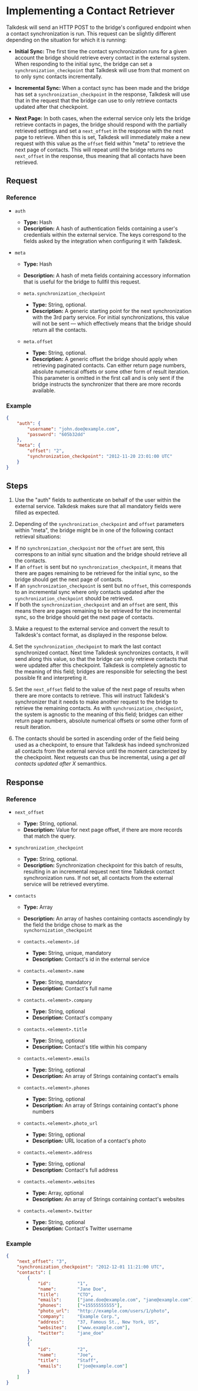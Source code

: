 # Implementing a Contact Retriever

Talkdesk will send an HTTP POST to the bridge's configured endpoint when a contact synchronization is run. This request can be slightly different depending on the situation for which it is running:

* __Initial Sync:__ The first time the contact synchronization runs for a given account the bridge should retrieve every contact in the external system. When responding to the initial sync, the bridge can set a `synchronization_checkpoint` that Talkdesk will use from that moment on to only sync contacts incrementally.

* __Incremental Sync:__ When a contact sync has been made and the bridge has set a `synchronization_checkpoint` in the response, Talkdesk will use that in the request that the bridge can use to only retrieve contacts updated after that checkpoint.

* __Next Page:__ In both cases, when the external service only lets the bridge retrieve contacts in pages, the bridge should respond with the partially retrieved settings and set a `next_offset` in the response with the next page to retrieve. When this is set, Talkdesk will immediately make a new request with this value as the `offset` field within "meta" to retrieve the next page of contacts. This will repeat until the bridge returns no `next_offset` in the response, thus meaning that all contacts have been retrieved.

## Request

### Reference

* `auth`
    * **Type:** Hash
    * **Description:** A hash of authentication fields containing a user's credentials within the external service. The keys correspond to the fields asked by the integration when configuring it with Talkdesk.

* `meta`
    * **Type:** Hash
    * **Description:** A hash of meta fields containing accessory information that is useful for the bridge to fullfil this request.

    * `meta.synchronization_checkpoint`
        * **Type:** String, optional.
        * **Description:** A generic starting point for the next synchronization with the 3rd party service. For initial synchronizations, this value will not be sent — which effectively means that the bridge should return all the contacts.

    * `meta.offset`
        * **Type:** String, optional.
        * **Description:** A generic offset the bridge should apply when retrieving paginated contacts. Can either return page numbers, absolute numerical offsets or some other form of result iteration. This parameter is omitted in the first call and is only sent if the bridge instructs the synchronizer that there are more records available.

### Example

```json
{
    "auth": {
        "username": "john.doe@example.com",
        "password": "605b32dd"
    },
    "meta": {
        "offset": "2",
        "synchronization_checkpoint": "2012-11-20 23:01:00 UTC"
    }
}
```

## Steps

1. Use the "auth" fields to authenticate on behalf of the user within the external service. Talkdesk makes sure that all mandatory fields were filled as expected.

2. Depending of the `synchronization_checkpoint` and `offset` parameters within "meta", the bridge might be in one of the following contact retrieval situations:

* If no `synchronization_checkpoint` nor the `offset` are sent, this correspons to an initial sync situation and the bridge should retrieve all the contacts.
* If an `offset` is sent but no `synchronization_checkpoint`, it means that there are pages remaining to be retrieved for the initial sync, so the bridge should get the next page of contacts.
* If an `synchronization_checkpoint` is sent but no `offset`, this corresponds to an incremental sync where only contacts updated after the `synchronization_checkpoint` should be retrieved.
* If both the `synchronization_checkpoint` and an `offset` are sent, this means there are pages remaining to be retrieved for the incremental sync, so the bridge should get the next page of contacts.

3. Make a request to the external service and convert the result to Talkdesk's contact format, as displayed in the response below.

4. Set the `synchronization_checkpoint` to mark the last contact synchronized contact. Next time Talkdesk synchronizes contacts, it will send along this value, so that the bridge can only retrieve contacts that were updated after this checkpoint. Talkdesk is completely agnostic to the meaning of this field; bridges are responsible for selecting the best possible fit and interpreting it.

5. Set the `next_offset` field to the value of the next page of results when there are more contacts to retrieve. This will instruct Talkdesk's synchronizer that it needs to make another request to the bridge to retrieve the remaining contacts. As with `synchronization_checkpoint`, the system is agnostic to the meaning of this field; bridges can either return page numbers, absolute numerical offsets or some other form of result iteration.

6. The contacts should be sorted in ascending order of the field being used as a checkpoint, to ensure that Talkdesk has indeed synchronized all contacts from the external service until the moment caracterized by the checkpoint. Next requests can thus be incremental, using a _get all contacts updated after X_ semanthics.

## Response

### Reference

* `next_offset`
    * **Type:** String, optional.
    * **Description:** Value for next page offset, if there are more records that match the query.

* `synchronization_checkpoint`
    * **Type:** String, optional.
    * **Description:** Synchronization checkpoint for this batch of results, resulting in an incremental request next time Talkdesk contact synchronization runs. If not set, all contacts from the external service will be retrieved everytime.

* `contacts`
    * **Type:** Array
    * **Description:** An array of hashes containing contacts ascendingly by the field the bridge chose to mark as the `synchornization_checkpoint`

    * `contacts.<element>.id`
        * **Type:** String, unique, mandatory
        * **Description:** Contact's id in the external service

    * `contacts.<element>.name`
        * **Type:** String, mandatory
        * **Description:** Contact's full name

    * `contacts.<element>.company`
        * **Type:** String, optional
        * **Description:** Contact's company

    * `contacts.<element>.title`
        * **Type:** String, optional
        * **Description:** Contact's title within his company

    * `contacts.<element>.emails`
        * **Type:** String, optional
        * **Description:** An array of Strings containing contact's emails

    * `contacts.<element>.phones`
        * **Type:** String, optional
        * **Description:** An array of Strings containing contact's phone numbers

    * `contacts.<element>.photo_url`
        * **Type:** String, optional
        * **Description:** URL location of a contact's photo

    * `contacts.<element>.address`
        * **Type:** String, optional
        * **Description:** Contact's full address

    * `contacts.<element>.websites`
        * **Type:** Array, optional
        * **Description:** An array of Strings containing contact's websites

    * `contacts.<element>.twitter`
        * **Type:** String, optional
        * **Description:** Contact's Twitter username

### Example

```json
{
    "next_offset": "3",
    "synchronization_checkpoint": "2012-12-01 11:21:00 UTC",
    "contacts": [
        {
            "id":          "1",
            "name":        "Jane Doe",
            "title":       "CTO",
            "emails":      ["jane.doe@example.com", "jane@example.com"],
            "phones":      ["+15555555555"],
            "photo_url":   "http://example.com/users/1/photo",
            "company":     "Example Corp.",
            "address":     "37, Famous St., New York, US",
            "websites":    ["www.example.com"],
            "twitter":     "jane_doe"
        },
        {
            "id":          "2",
            "name":        "Joe",
            "title":       "Staff",
            "emails":      ["joe@example.com"]
        }
    ]
}
```
